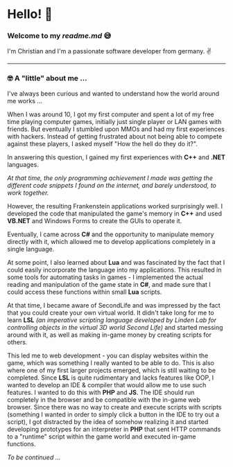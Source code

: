 # Hello! 👋

### Welcome to my _readme.md_ 😅

I'm Christian and I'm a passionate software developer from germany. ✌️

---

### 🤓 A "little" about me ...

I've always been curious and wanted to understand how the world around me works ...

When I was around 10, I got my first computer and spent a lot of my free time
playing computer games, initially just single player or LAN games with friends.
But eventually I stumbled upon MMOs and had my first experiences with hackers.
Instead of getting frustrated about not being able to compete against these players, I asked myself "How the hell do they do it?".

In answering this question, I gained my first experiences with **C++** and **.NET** languages.

_At that time, the only programming achievement I made
was getting the different code snippets I found on the internet,
and barely understood, to work together._

However, the resulting Frankenstein applications worked surprisingly well.
I developed the code that manipulated the game's memory in **C++** and
used **VB.NET** and Windows Forms to create the GUIs to operate it.

Eventually, I came across **C#** and the opportunity to manipulate memory directly with it,
which allowed me to develop applications completely in a single language.

At some point, I also learned about **Lua** and was fascinated by the fact that I could easily incorporate the language into my applications.
This resulted in some tools for automating tasks in games -
I implemented the actual reading and manipulation of the game state in **C#**,
and made sure that I could access these functions within small **Lua** scripts.

At that time, I became aware of SecondLife and was impressed by the fact that you could create your own virtual world.
It didn't take long for me to learn **LSL** 
_(an imperative scripting language developed by Linden Lab for controlling objects in the virtual 3D world Second Life)_
and started messing around with it, as well as making in-game money by creating scripts for others.

This led me to web development - you can display websites within the game,
which was something I really wanted to be able to do. This is also where one of my first larger projects emerged, which is still waiting to be completed. 
Since **LSL** is quite rudimentary and lacks features like OOP, I wanted to develop an IDE & compiler that would allow me to use such features.
I wanted to do this with **PHP** and **JS**.
The IDE should run completely in the browser and be compatible with the in-game web browser.
Since there was no way to create and execute scripts with scripts (something I wanted in order to simply click a button in the IDE to try out a script),
I got distracted by the idea of somehow realizing it and started developing prototypes for an interpreter in **PHP**
that sent HTTP commands to a "runtime" script within the game world and executed in-game functions.

_To be continued ..._
